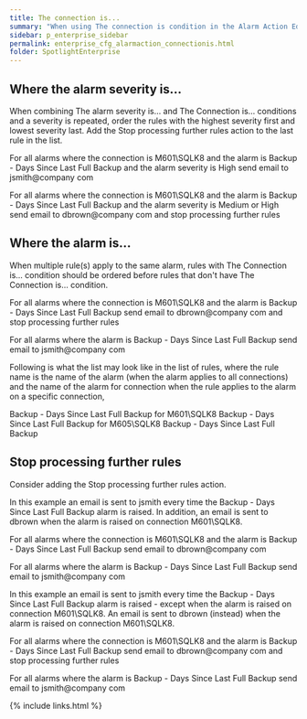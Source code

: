 ```yaml
---
title: The connection is...
summary: "When using The connection is condition in the Alarm Action Editor there are a set of guidelines to follow. The organization of rules in the Alarm Action Editor can result in a smooth running system or an excessive duplication of actions (such as sending of emails). The guidelines are designed to support a smooth running system."
sidebar: p_enterprise_sidebar
permalink: enterprise_cfg_alarmaction_connectionis.html
folder: SpotlightEnterprise
---
```




## Where the alarm severity is...

When combining The alarm severity is… and The Connection is… conditions and a severity is repeated, order the rules with the highest severity first and lowest severity last. Add the Stop processing further rules action to the last rule in the list.


For all alarms
where the connection is M601\SQLK8
      and the alarm is Backup - Days Since Last Full Backup
 and the alarm severity is High
   send email to jsmith@company com


For all alarms
where the connection is M601\SQLK8
      and the alarm is Backup - Days Since Last Full Backup
 and the alarm severity is Medium or High
   send email to dbrown@company com
 and stop processing further rules



## Where the alarm is...

When multiple rule(s) apply to the same alarm, rules with The Connection is... condition should be ordered before rules that don't have The Connection is... condition.


For all alarms
where the connection is M601\SQLK8
      and the alarm is Backup - Days Since Last Full Backup
   send email to dbrown@company com
 and stop processing further rules

For all alarms
where the alarm is Backup - Days Since Last Full Backup
   send email to jsmith@company com


 Following is what the list may look like in the list of rules, where the rule name is the name of the alarm (when the alarm applies to all connections) and the name of the alarm for connection when the rule applies to the alarm on a specific connection,


Backup - Days Since Last Full Backup for M601\SQLK8
Backup - Days Since Last Full Backup for M605\SQLK8
Backup - Days Since Last Full Backup



## Stop processing further rules

Consider adding the Stop processing further rules action.

In this example an email is sent to jsmith every time the Backup - Days Since Last Full Backup alarm is raised. In addition, an email is sent to dbrown when the alarm is raised on connection M601\SQLK8.


For all alarms
where the connection is M601\SQLK8
      and the alarm is Backup - Days Since Last Full Backup
   send email to dbrown@company com


For all alarms
where the alarm is Backup - Days Since Last Full Backup
   send email to jsmith@company com


In this example an email is sent to jsmith every time the Backup - Days Since Last Full Backup alarm is raised - except when the alarm is raised on connection M601\SQLK8. An email is sent to dbrown (instead) when the alarm is raised on connection M601\SQLK8.


For all alarms
where the connection is M601\SQLK8
      and the alarm is Backup - Days Since Last Full Backup
   send email to dbrown@company com
 and stop processing further rules

For all alarms
where the alarm is Backup - Days Since Last Full Backup
   send email to jsmith@company com



{% include links.html %}
